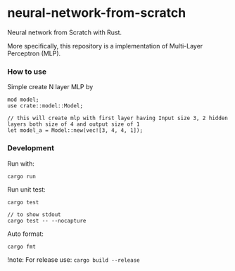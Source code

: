 # neural-network-from-scratch

Neural network from Scratch with Rust.

More specifically, this repository is a implementation of Multi-Layer Perceptron (MLP).

### How to use

Simple create N layer MLP by

```
mod model;
use crate::model::Model;

// this will create mlp with first layer having Input size 3, 2 hidden layers both size of 4 and output size of 1
let model_a = Model::new(vec![3, 4, 4, 1]);
```

### Development

Run with:

```
cargo run
```

Run unit test:

```
cargo test

// to show stdout
cargo test -- --nocapture
```

Auto format:

```
cargo fmt
```

!note: For release use: `cargo build --release`
